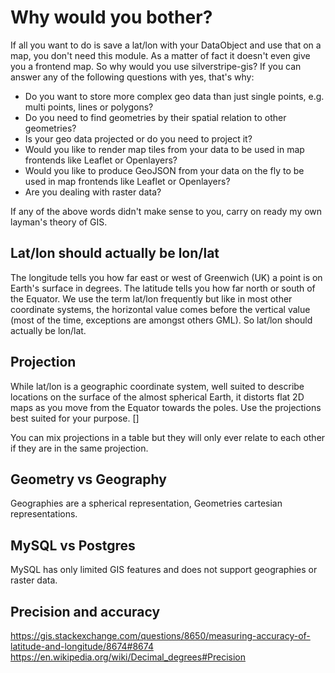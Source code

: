 # Why would you bother?

If all you want to do is save a lat/lon with your DataObject and use that on a map, you don't need this module. As a matter of fact it doesn't even give you a frontend map. So why would you use silverstripe-gis? If you can answer any of the following questions with yes, that's why:

- Do you want to store more complex geo data than just single points, e.g. multi points, lines or polygons?
- Do you need to find geometries by their spatial relation to other geometries?
- Is your geo data projected or do you need to project it?
- Would you like to render map tiles from your data to be used in map frontends like Leaflet or Openlayers?
- Would you like to produce GeoJSON from your data on the fly to be used in map frontends like Leaflet or Openlayers?
- Are you dealing with raster data?

If any of the above words didn't make sense to you, carry on ready my own layman's theory of GIS.

## Lat/lon should actually be lon/lat

The longitude tells you how far east or west of Greenwich (UK) a point is on Earth's surface in degrees. The latitude tells you how far north or south of the Equator. We use the term lat/lon frequently but like in most other coordinate systems, the horizontal value comes before the vertical value (most of the time, exceptions are amongst others GML). So lat/lon should actually be lon/lat.

## Projection

While lat/lon is a geographic coordinate system, well suited to describe locations on the surface of the almost spherical Earth, it distorts flat 2D maps as you move from the Equator towards the poles. Use the projections best suited for your purpose. []

You can mix projections in a table but they will only ever relate to each other if they are in the same projection.

## Geometry vs Geography

Geographies are a spherical representation, Geometries cartesian representations.

## MySQL vs Postgres

MySQL has only limited GIS features and does not support geographies or raster data.

## Precision and accuracy

https://gis.stackexchange.com/questions/8650/measuring-accuracy-of-latitude-and-longitude/8674#8674
https://en.wikipedia.org/wiki/Decimal_degrees#Precision
